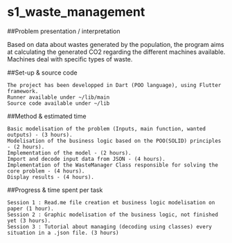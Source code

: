 # s1_waste_management

##Problem presentation / interpretation

Based on data about wastes generated by the population, the program aims at calculating the generated CO2 regarding the different machines available. Machines deal with specific types of waste.

##Set-up & source code

    The project has been developped in Dart (POO language), using Flutter framework.
    Runner available under ~/lib/main
    Source code available under ~/lib

##Method & estimated time

    Basic modelisation of the problem (Inputs, main function, wanted outputs) - (3 hours).
    Modelisation of the business logic based on the POO(SOLID) principles - (2 hours).
    Implementation of the model - (2 hours).
    Import and decode input data from JSON - (4 hours).
    Implementation of the WasteManager Class responsible for solving the core problem - (4 hours).
    Display results - (4 hours).

##Progress & time spent per task

    Session 1 : Read.me file creation et business logic modelisation on paper (1 hour).
    Session 2 : Graphic modelisation of the business logic, not finished yet (3 hours).
    Session 3 : Tutorial about managing (decoding using classes) every situation in a .json file. (3 hours)
